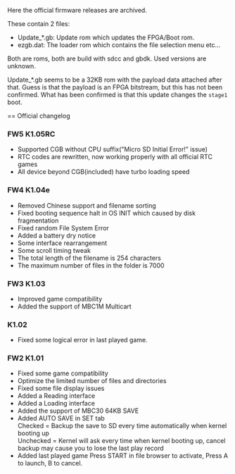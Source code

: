 Here the official firmware releases are archived.

These contain 2 files:

- Update_*.gb: Update rom which updates the FPGA/Boot rom.
- ezgb.dat: The loader rom which contains the file selection menu etc...


Both are roms, both are build with sdcc and gbdk. Used versions are unknown.


Update_*.gb seems to be a 32KB rom with the payload data attached after that.
Guess is that the payload is an FPGA bitstream, but this has not been confirmed.
What has been confirmed is that this update changes the `stage1` boot.


== Official changelog

### FW5 K1.05RC

* Supported CGB without CPU suffix("Micro SD Initial Error!" issue)
* RTC codes are rewritten, now working properly with all official RTC games
* All device beyond CGB(included) have turbo loading speed

### FW4 K1.04e

* Removed Chinese support and filename sorting
* Fixed booting sequence halt in OS INIT which caused by disk fragmentation
* Fixed random File System Error
* Added a battery dry notice
* Some interface rearrangement
* Some scroll timing tweak
* The total length of the filename is 254 characters
* The maximum number of files in the folder is 7000

### FW3 K1.03

* Improved game compatibility
* Added the support of MBC1M Multicart

### K1.02

* Fixed some logical error in last played game.

### FW2 K1.01

* Fixed some game compatibility
* Optimize the limited number of files and directories
* Fixed some file display issues
* Added a Reading interface
* Added a Loading interface
* Added the support of MBC30 64KB SAVE
* Added AUTO SAVE in SET tab<br>Checked = Backup the save to SD every time automatically when kernel booting up <br>Unchecked = Kernel will ask every time when kernel booting up, cancel backup may cause you to lose the last play record
* Added last played game Press START in file browser to activate, Press A to launch, B to cancel.
